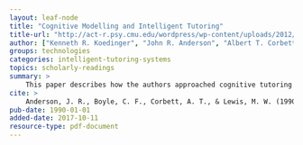 ```yaml
---
layout: leaf-node
title: "Cognitive Modelling and Intelligent Tutoring"
title-url: "http://act-r.psy.cmu.edu/wordpress/wp-content/uploads/2012/12/119CogMod_IntTut.pdf"
author: ["Kenneth R. Koedinger", "John R. Anderson", "Albert T. Corbett", "Ray Pelletier"]
groups: technologies
categories: intelligent-tutoring-systems
topics: scholarly-readings
summary: >
    This paper describes how the authors approached cognitive tutoring from the ACT theory of cognition.
cite: >
    Anderson, J. R., Boyle, C. F., Corbett, A. T., & Lewis, M. W. (1990). Cognitive modeling and intelligent tutoring. Artificial intelligence, 42(1), 7-49.
pub-date: 1990-01-01
added-date: 2017-10-11
resource-type: pdf-document
---
```

